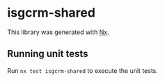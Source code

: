 # isgcrm-shared

This library was generated with [Nx](https://nx.dev).

## Running unit tests

Run `nx test isgcrm-shared` to execute the unit tests.
